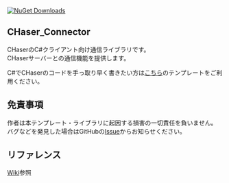 [![NuGet Downloads](https://img.shields.io/nuget/dt/CHaser_Connector?label=nuget%20Downloads&color=004880&logo=nuget&style=flat-square)](https://www.nuget.org/packages/CHaser_Connector/)  

## CHaser_Connector
CHaserのC#クライアント向け通信ライブラリです。  
CHaserサーバーとの通信機能を提供します。

C#でCHaserのコードを手っ取り早く書きたい方は[こちら](https://github.com/s1v/CHaser_CSharp_Template)のテンプレートをご利用ください。

## 免責事項
作者は本テンプレート・ライブラリに起因する損害の一切責任を負いません。  
バグなどを発見した場合はGitHubの[Issue](https://github.com/s1v/CHaser_Connector/issues)からお知らせください。

## リファレンス
[Wiki](https://github.com/s1v/CHaser_Connector/wiki)参照
